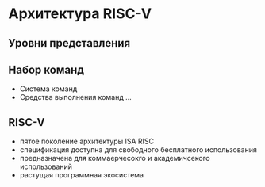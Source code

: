 # Архитектура RISC-V

## Уровни представления


## Набор команд

* Система команд
* Средства выполнения команд
...

## RISC-V

* пятое поколение архитектуры ISA RISC
* спецификация доступна для свободного бесплатного использования
* предназначена для коммаерчесокго и академичсекого использований
* растущая программная экосистема





